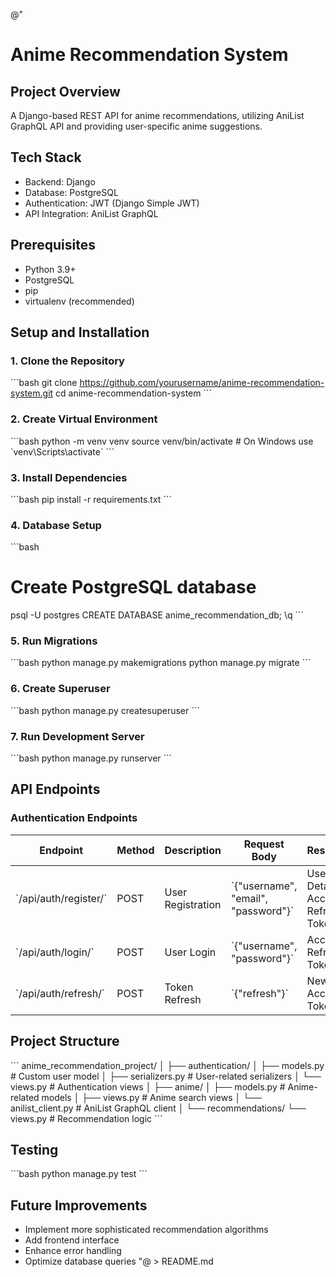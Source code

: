 @"

# Anime Recommendation System

## Project Overview

A Django-based REST API for anime recommendations, utilizing AniList GraphQL API and providing user-specific anime suggestions.

## Tech Stack

- Backend: Django
- Database: PostgreSQL
- Authentication: JWT (Django Simple JWT)
- API Integration: AniList GraphQL

## Prerequisites

- Python 3.9+
- PostgreSQL
- pip
- virtualenv (recommended)

## Setup and Installation

### 1. Clone the Repository

\`\`\`bash
git clone https://github.com/yourusername/anime-recommendation-system.git
cd anime-recommendation-system
\`\`\`

### 2. Create Virtual Environment

\`\`\`bash
python -m venv venv
source venv/bin/activate # On Windows use \`venv\Scripts\activate\`
\`\`\`

### 3. Install Dependencies

\`\`\`bash
pip install -r requirements.txt
\`\`\`

### 4. Database Setup

\`\`\`bash

# Create PostgreSQL database

psql -U postgres
CREATE DATABASE anime_recommendation_db;
\q
\`\`\`

### 5. Run Migrations

\`\`\`bash
python manage.py makemigrations
python manage.py migrate
\`\`\`

### 6. Create Superuser

\`\`\`bash
python manage.py createsuperuser
\`\`\`

### 7. Run Development Server

\`\`\`bash
python manage.py runserver
\`\`\`

## API Endpoints

### Authentication Endpoints

| Endpoint                | Method | Description       | Request Body                          | Response                              |
| ----------------------- | ------ | ----------------- | ------------------------------------- | ------------------------------------- |
| \`/api/auth/register/\` | POST   | User Registration | \`{"username", "email", "password"}\` | User Details, Access & Refresh Tokens |
| \`/api/auth/login/\`    | POST   | User Login        | \`{"username", "password"}\`          | Access & Refresh Tokens               |
| \`/api/auth/refresh/\`  | POST   | Token Refresh     | \`{"refresh"}\`                       | New Access Token                      |

## Project Structure

\`\`\`
anime_recommendation_project/
│
├── authentication/
│ ├── models.py # Custom user model
│ ├── serializers.py # User-related serializers
│ └── views.py # Authentication views
│
├── anime/
│ ├── models.py # Anime-related models
│ ├── views.py # Anime search views
│ └── anilist_client.py # AniList GraphQL client
│
└── recommendations/
└── views.py # Recommendation logic
\`\`\`

## Testing

\`\`\`bash
python manage.py test
\`\`\`

## Future Improvements

- Implement more sophisticated recommendation algorithms
- Add frontend interface
- Enhance error handling
- Optimize database queries
  "@ > README.md
